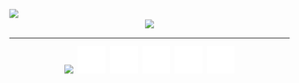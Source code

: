 <div>
    <picture>
        <source media="(prefers-color-scheme: dark)" srcset="https://raw.githubusercontent.com/NathanDagDane/NathanDagDane/refs/heads/main/Resources/svg/title.svg">
        <img class="image" src="https://raw.githubusercontent.com/NathanDagDane/NathanDagDane/refs/heads/main/Resources/svg/title-light.svg" width="450">
    </picture>
</div>

<div align="center">
    <a href="https://github.com/NathanDagDane/Clickett">
        <picture>
            <source media="(prefers-color-scheme: dark)" srcset="https://raw.githubusercontent.com/NathanDagDane/NathanDagDane/refs/heads/main/Resources/svg/wingBox.svg">
            <img class="image" src="https://raw.githubusercontent.com/NathanDagDane/NathanDagDane/refs/heads/main/Resources/svg/wingBox-light.svg" width="500">
        </picture>
    </a>
</div>

---
<div align="center" >
    <img class="image" src="https://raw.githubusercontent.com/NathanDagDane/NathanDagDane/refs/heads/test-icons/Resources/svg/icons.svg" width="50px" hspace="2">
    <img class="image" src="Resources/svg/icons.svg" width="50px" hspace="2">
    <img class="image" src="Resources/svg/icons.svg" width="50px" hspace="2">
    <img class="image" src="Resources/svg/icons.svg" width="50px" hspace="2">
    <img class="image" src="Resources/svg/icons.svg" width="50px" hspace="2">
    <img class="image" src="Resources/svg/icons.svg" width="50px" hspace="2">
</div>